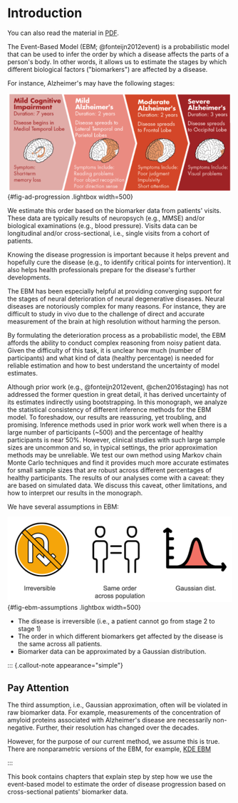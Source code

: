 # Introduction

You can also read the material in [PDF](Event-Based-Models-for-Disease-Progression.pdf).

The Event-Based Model (EBM; @fonteijn2012event) is a probabilistic model that can be used to infer the order by which a disease affects the parts of a person's body. In other words, it allows us to estimate the stages by which different biological factors ("biomarkers") are affected by a disease. 

For instance, Alzheimer's may have the following stages:

![Alzheimer's Disease Progression (Credit: https://preventad.com/alzheimers-disease/)](img/ad_stages.png){#fig-ad-progression .lightbox width=500}

We estimate this order based on the biomarker data from patients' visits. These data are typically results of neuropsych (e.g., MMSE) and/or biological examinations (e.g., blood pressure). Visits data can be longitudinal and/or cross-sectional, i.e., single visits from a cohort of patients. 

Knowing the disease progression is important because it helps prevent and hopefully cure the disease (e.g., to identify critical points for intervention). It also helps health professionals prepare for the disease's further developments.

The EBM has been especially helpful at providing converging support for the stages of neural deterioration of neural degenerative diseases. Neural diseases are notoriously complex for many reasons. For instance, they are difficult to study in vivo due to the challenge of direct and accurate measurement of the brain at high resolution without harming the person.

By formulating the deterioration process as a probabilistic model, the EBM affords the ability to conduct complex reasoning from noisy patient data. Given the difficulty of this task, it is unclear how much (number of participants) and what kind of data (healthy percentage) is needed for reliable estimation and how to best understand the uncertainty of model estimates. 

Although prior work (e.g., @fonteijn2012event, @chen2016staging) has not addressed the former question in great detail, it has derived uncertainty of its estimates indirectly using bootstrapping. In this monograph, we analyze the statistical consistency of different inference methods for the EBM model. To foreshadow, our results are reassuring, yet troubling, and promising. Inference methods used in prior work work well when there is a large number of participants (~500) and the percentage of healthy participants is near 50%. However, clinical studies with such large sample sizes are uncommon and so, in typical settings, the prior approximation methods may be unreliable. We test our own method using Markov chain Monte Carlo techniques and find it provides much more accurate estimates for small sample sizes that are robust across different percentages of healthy participants. The results of our analyses come with a caveat: they are based on simulated data. We discuss this caveat, other limitations, and how to interpret our results in the monograph.

We have several assumptions in EBM:

![Assumptions of EBM](img/assumptions.png){#fig-ebm-assumptions .lightbox width=500}

- The disease is irreversible (i.e., a patient cannot go from stage 2 to stage 1)
- The order in which different biomarkers get affected by the disease is the same across all patients.
- Biomarker data can be approximated by a Gaussian distribution. 

::: {.callout-note appearance="simple"}

## Pay Attention

The third assumption, i.e., Gaussian approximation, often will be violated in raw biomarker data. For example, measurements of the concentration of amyloid proteins associated with Alzheimer's disease are necessarily non-negative. Further, their resolution has changed over the decades. 

However, for the purpose of our current method, we assume this is true. There are nonparametric versions of the EBM, for example, [KDE EBM](https://github.com/ucl-pond/kde_ebm)

::: 

This book contains chapters that explain step by step how we use the event-based model to estimate the order of disease progression based on cross-sectional patients' biomarker data. 